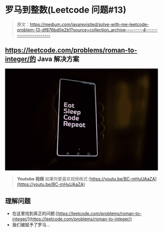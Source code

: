 # 罗马到整数(Leetcode 问题#13)

> 原文：<https://medium.com/javarevisited/solve-with-me-leetcode-problem-13-df876bd0e2b1?source=collection_archive---------4----------------------->

## https://leetcode.com/problems/roman-to-integer/的 Java 解决方案

![](img/7431ea5d7e898ecaba6f075a77ec7dd5.png)

> **Youtube 视频** 如果你更喜欢视频格式:[https://youtu.be/BC-mHuUAaZA](https://youtu.be/BC-mHuUAaZA)

## 理解问题

*   在这里找到真正的问题:[https://leetcode.com/problems/roman-to-integer/](https://leetcode.com/problems/roman-to-integer/)
*   我们被赋予了罗马…
